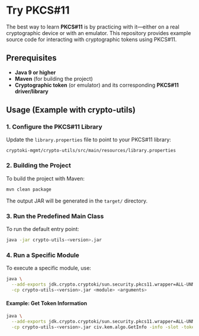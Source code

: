 # Try PKCS#11

The best way to learn **PKCS#11** is by practicing with it—either on a real cryptographic device or with an emulator.
This repository provides example source code for interacting with cryptographic tokens using PKCS#11.

## Prerequisites

* **Java 9 or higher**
* **Maven** (for building the project)
* **Cryptographic token** (or emulator) and its corresponding **PKCS#11 driver/library**

## Usage (Example with crypto-utils)

### 1. Configure the PKCS#11 Library

Update the `library.properties` file to point to your PKCS#11 library:

```
cryptoki-mgmt/crypto-utils/src/main/resources/library.properties
```

### 2. Building the Project

To build the project with Maven:

```sh
mvn clean package
```

The output JAR will be generated in the `target/` directory.

### 3. Run the Predefined Main Class

To run the default entry point:

```sh
java -jar crypto-utils-<version>.jar
```

### 4. Run a Specific Module

To execute a specific module, use:

```sh
java \
  --add-exports jdk.crypto.cryptoki/sun.security.pkcs11.wrapper=ALL-UNNAMED \
  -cp crypto-utils-<version>.jar <module> <arguments>
```

#### Example: Get Token Information

```sh
java \
  --add-exports jdk.crypto.cryptoki/sun.security.pkcs11.wrapper=ALL-UNNAMED \
  -cp crypto-utils-<version>.jar civ.kem.algo.GetInfo -info -slot -token 0
```